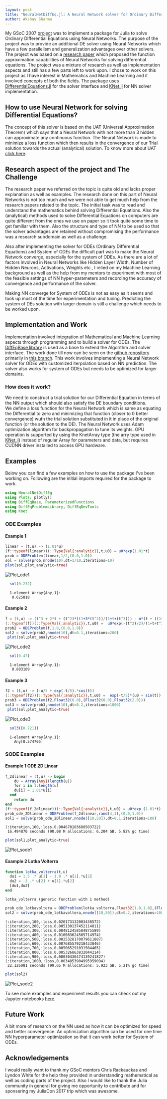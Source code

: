 ```yaml
---
layout: post
title: "NeuralNetDiffEq.jl: A Neural Network solver for Ordinary Differential Equations."
author: Akshay Sharma
---
```


My GSoC 2007 [project](https://summerofcode.withgoogle.com/projects/#5850956641075200) was to implement a package for Julia to solve Ordinary Differential Equations using Neural Networks. The purpose of the project was to provide an additional DE solver using Neural Networks which have a few parallelism and generalization advantages over other solvers. The project was based on a [research paper](https://arxiv.org/pdf/physics/9705023.pdf) which proposed the function approximation capabilities of Neural Networks for solving differential equations. The project was a mixture of research as well as implementation aspects and still has a few parts left to work upon. I chose to work on this project as I have interest in Mathematics and Machine Learning and it involved concepts of both the fields. The package uses [DifferentialEquations.jl](https://github.com/JuliaDiffEq/DifferentialEquations.jl) for the solver interface and [KNet.jl](https://github.com/denizyuret/Knet.jl) for NN solver implementation.

## How to use Neural Network for solving Differential Equations?
The concept of this solver is based on the UAT (Universal Approximation Theorem) which says that a Neural Network with not more than 3 hidden can approximate any continuous function. The Neural Network is made to minimize a loss function which then results in the convergence of our Trial solution towards the actual (analytical) solution. To know more about UAT [click here](http://neuralnetworksanddeeplearning.com/chap4.html).

## Research aspect of the project and The Challenge
The research paper we referred on the topic is quite old and lacks proper explanation as well as examples. The research done on this part of Neural Networks is not too much and we were not able to get much help from the research papers related to the topic. The initial task was to read and understand the mathematics behind solving Differential Equations. Also the (analytical) methods used to solve Differential Equations on computers are quite different from the ones we use on paper so it took quite some time to get familiar with them. Also the structure and type of NN to be used so that the solver advantages are retained without compromising the performance was a research subdomain as well as a challenge.

Also after implementing the solver for ODEs (Ordinary Differential Equations) and System of ODEs the difficult part was to make the Neural Network converge, especially for the system of ODEs. As there are a lot of factors involved in Neural Networks like Hidden Layer Width, Number of Hidden Neurons, Activations, Weights etc., I relied on my Machine Learning background as well as the help from my mentors to experiment with most of the feasible settings of NN hyper-parameters and recording the accuracy of convergence and performance of the solver.

Making NN converge for System of ODEs is not as easy as it seems and took up most of the time for experimentation and tuning. Predicting the system of DEs solution with larger domain is still a challenge which needs to be worked upon.

## Implementation and Work
Implementation involved integration of Mathematical and Machine Learning aspects through programming and to build a solver for ODEs. The [DiffEqBase library](https://github.com/JuliaDiffEq/DiffEqBase.jl) is used as a base to extend the Algorithm and solver interface. The work done till now can be seen on the [github repository](https://github.com/JuliaDiffEq/NeuralNetDiffEq.jl) primarily in [this branch](https://github.com/JuliaDiffEq/NeuralNetDiffEq.jl/tree/SingleNN_Approach). This work involves implementing a Neural Network solver for ODEs with customized iterpolation based on NN prediction. The solver also works for system of ODEs but needs to be optimized for larger domains.

### How does it work?
We need to construct a trial solution for our Differential Equation in terms of the NN output which should also satisfy the DE boundary conditions.  
We define a loss function for the Neural Network which is same as equating the Differential to zero and minimizing that function (closer to 0 better convergence) wuth the trial solution substituted in it in place of the original function (or the solution to the DE). The Neural Network uses Adam optimization algorithm for backpropagation to tune its weights. GPU operation is supported by using the KnetArray type (the arry type used in [KNet.jl](https://github.com/denizyuret/Knet.jl)) instead of regular Array for parameters and data, but requires CUDNN driver installed to access GPU hardware.

## Examples
Below you can find a few examples on how to use the package I've been working on.
Following are the initial imports required for the package to work.
```julia
using NeuralNetDiffEq
using Plots; plotly()
using DiffEqBase, ParameterizedFunctions
using DiffEqProblemLibrary, DiffEqDevTools
using Knet
```
### ODE Examples
#### Example 1


  ```julia
  linear = (t,u) -> (1.01*u)
  (f::typeof(linear))(::Type{Val{:analytic}},t,u0) = u0*exp(1.01*t)
  prob = ODEProblem(linear,1/2,(0.0,1.0))
  sol = solve(prob,nnode(10),dt=1/10,iterations=10)
  plot(sol,plot_analytic=true)
```
![Plot_ode1](/images/blog/2017-09-04-gsoc-NeuralNetDiffEq/plot_ode1.png "Plot 1")
```julia
  sol(0.232)
  ```




      1-element Array{Any,1}:
       0.625818
#### Example 2

```julia
f = (t,u) -> (t^3 + 2*t + (t^2)*((1+3*(t^2))/(1+t+(t^3))) - u*(t + ((1+3*(t^2))/(1+t+t^3))))
(::typeof(f))(::Type{Val{:analytic}},t,u0) =  u0*exp(-(t^2)/2)/(1+t+t^3) + t^2
prob2 = ODEProblem(f,1.0,(0.0,1.0))
sol2 = solve(prob2,nnode(10),dt=0.1,iterations=200)
 plot(sol,plot_analytic=true)
```
![Plot_ode2](/images/blog/2017-09-04-gsoc-NeuralNetDiffEq/plot_ode2.png "Plot 2")
```julia
  sol(0.47)
  ```




      1-element Array{Any,1}:
       0.803109

#### Example 3
```julia
f2 = (t,u) -> (-u/5 + exp(-t/5).*cos(t))
(::typeof(f2))(::Type{Val{:analytic}},t,u0) =  exp(-t/5)*(u0 + sin(t))
prob3 = ODEProblem(f2,Float32(0.0),(Float32(0.0),Float32(2.0)))
sol3 = solve(prob3,nnode(10),dt=0.2,iterations=1000)
 plot(sol,plot_analytic=true)
```
![Plot_ode3](/images/blog/2017-09-04-gsoc-NeuralNetDiffEq/plot_ode3.png "Plot 3")
```julia
  sol3([0.721])
  ```




      1-element Array{Any,1}:
        Any[0.574705]


### SODE Examples
#### Example 1  ODE 2D Linear


```julia
f_2dlinear = (t,u) -> begin
    du = Array{Any}(length(u))
    for i in 1:length(u)
    du[i] = 1.01*u[i]
  end
    return du
end
(f::typeof(f_2dlinear))(::Type{Val{:analytic}},t,u0) = u0*exp.(1.01*t)
prob_ode_2Dlinear = ODEProblem(f_2dlinear,rand(4,1),(0.0,1.0))
sol1 = solve(prob_ode_2Dlinear,nnode([10,50]),dt=0.1,iterations=100)
```

    (:iteration,100,:loss,0.004670103680503722)
     16.494870 seconds (90.08 M allocations: 6.204 GB, 5.82% gc time)



```julia
plot(sol1,plot_analytic=true)
```
![Plot_sode1](/images/blog/2017-09-04-gsoc-NeuralNetDiffEq/plot_ode1.png "Plot 1")
#### Example 2 Lotka Volterra


```julia
function lotka_volterra(t,u)
  du1 = 1.5 .* u[1] - 1.0 .* u[1].*u[2]
  du2 = -3 .* u[2] + u[1].*u[2]
  [du1,du2]
end
```




    lotka_volterra (generic function with 1 method)




```julia
prob_ode_lotkavoltera = ODEProblem(lotka_volterra,Float32[1.0,1.0],(Float32(0.0),Float32(1.0)))
sol2 = solve(prob_ode_lotkavoltera,nnode([10,50]),dt=0.2,iterations=1000)
```

    (:iteration,100,:loss,0.020173132003438572)
    (:iteration,200,:loss,0.005130137452114811)
    (:iteration,300,:loss,0.004812458584875589)
    (:iteration,400,:loss,0.010083624565714974)
    (:iteration,500,:loss,0.0025328170079611887)
    (:iteration,600,:loss,0.007685579218433846)
    (:iteration,700,:loss,0.005065291031504465)
    (:iteration,800,:loss,0.005326863832044214)
    (:iteration,900,:loss,0.00030436474139241827)
    (:iteration,1000,:loss,0.0034853904995959094)
     22.126081 seconds (99.65 M allocations: 5.923 GB, 5.21% gc time)


```julia
plot(sol2)
```
![Plot_sode2](/images/blog/2017-09-04-gsoc-NeuralNetDiffEq/plot_sode2.png "Plot 2")


To see more examples and experiment results you can check out my Jupyter notebooks [here](http://nbviewer.jupyter.org/gist/akaysh/43c9db281b0bd3224114084c44263c13).

## Future Work
A bit more of research on the NN used as how it can be optimized for speed and better convergence. An optimization algorithm can be used for one time NN hyperparameter optimization so that it can work better for System of ODEs.
## Acknowledgements

I would really want to thank my GSoC mentors Chris Rackauckas and Lyndon White for the help they provided in understanding mathematical as well as coding parts of the project. Also I would like to thank the Julia community in general for giving me opportunity to contribute and for sponsering my JuliaCon 2017 trip which was awesome.
